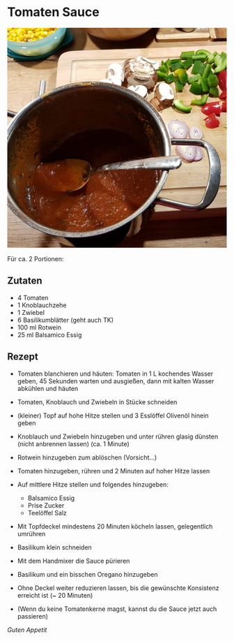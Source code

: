 # Tomaten Sauce

![img](imgs/Tomaten_Sauce.jpg)

Für ca. 2 Portionen:

## Zutaten
- 4 Tomaten
- 1 Knoblauchzehe
- 1 Zwiebel
- 6 Basilikumblätter (geht auch TK)
- 100 ml Rotwein
- 25 ml Balsamico Essig

## Rezept
- Tomaten blanchieren und häuten: 
Tomaten in 1 L kochendes Wasser geben, 45 Sekunden warten und ausgießen, dann mit kalten Wasser abkühlen und häuten

- Tomaten, Knoblauch und Zwiebeln in Stücke schneiden

- (kleiner) Topf auf hohe Hitze stellen und 3 Esslöffel Olivenöl hinein geben

- Knoblauch und Zwiebeln hinzugeben und unter rühren glasig dünsten (nicht anbrennen lassen) (ca. 1 Minute)

- Rotwein hinzugeben zum ablöschen (Vorsicht...)

- Tomaten hinzugeben, rühren und 2 Minuten auf hoher Hitze lassen

- Auf mittlere Hitze stellen und folgendes hinzugeben:
  + Balsamico Essig
  + Prise Zucker
  + Teelöffel Salz

- Mit Topfdeckel mindestens 20 Minuten köcheln lassen, gelegentlich umrühren

- Basilikum klein schneiden

- Mit dem Handmixer die Sauce pürieren

- Basilikum und ein bisschen Oregano hinzugeben

- Ohne Deckel weiter reduzieren lassen, bis die gewünschte Konsistenz erreicht ist (~ 20 Minuten)

- (Wenn du keine Tomatenkerne magst, kannst du die Sauce jetzt auch passieren)

*Guten Appetit*
